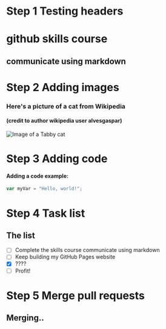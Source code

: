 # Step 1 Testing headers
# github skills course
## communicate using markdown

# Step 2 Adding images
### Here's a picture of a cat from Wikipedia
#### (credit to author wikipedia user alvesgaspar)
![Image of a Tabby cat](https://upload.wikimedia.org/wikipedia/commons/4/4d/Cat_November_2010-1a.jpg)

# Step 3 Adding code
#### Adding a code example:
``` javascript
var myVar = "Hello, world!";
```

# Step 4 Task list
## The list
- [ ] Complete the skills course communicate using markdown
- [ ] Keep building my GitHub Pages website
- [x] ????
- [ ] Profit!

# Step 5 Merge pull requests
## Merging..
